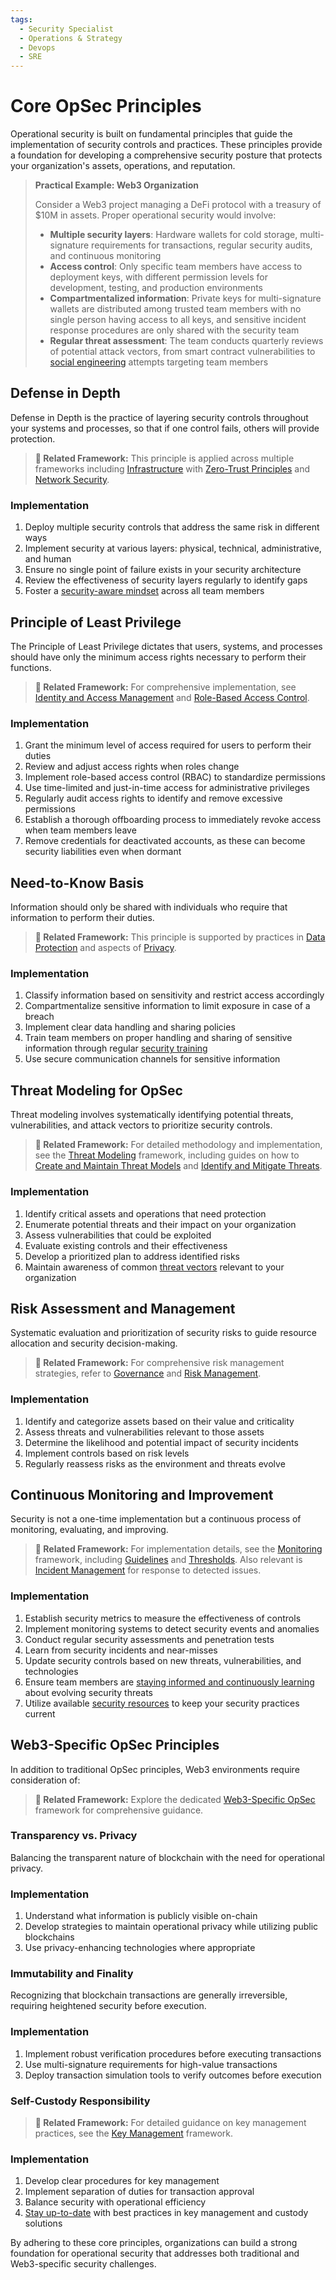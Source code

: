 ```yaml
---
tags:
  - Security Specialist
  - Operations & Strategy
  - Devops
  - SRE
---
```


# Core OpSec Principles

Operational security is built on fundamental principles that guide the implementation of security controls and practices. These principles provide a foundation for developing a comprehensive security posture that protects your organization's assets, operations, and reputation.

> **Practical Example: Web3 Organization**
>
> Consider a Web3 project managing a DeFi protocol with a treasury of $10M in assets. Proper operational security would involve:
>
> - **Multiple security layers**: Hardware wallets for cold storage, multi-signature requirements for transactions, regular security audits, and continuous monitoring
> - **Access control**: Only specific team members have access to deployment keys, with different permission levels for development, testing, and production environments
> - **Compartmentalized information**: Private keys for multi-signature wallets are distributed among trusted team members with no single person having access to all keys, and sensitive incident response procedures are only shared with the security team
> - **Regular threat assessment**: The team conducts quarterly reviews of potential attack vectors, from smart contract vulnerabilities to [social engineering](../awareness/social-engineering.md) attempts targeting team members

## Defense in Depth

Defense in Depth is the practice of layering security controls throughout your systems and processes, so that if one control fails, others will provide protection.

> **🔗 Related Framework:** This principle is applied across multiple frameworks including [Infrastructure](../infrastructure/) with [Zero-Trust Principles](../infrastructure/zero-trust-principles.md) and [Network Security](../infrastructure/network-security.md).

### Implementation

1. Deploy multiple security controls that address the same risk in different ways
2. Implement security at various layers: physical, technical, administrative, and human
3. Ensure no single point of failure exists in your security architecture
4. Review the effectiveness of security layers regularly to identify gaps
5. Foster a [security-aware mindset](../awareness/cultivating-a-security-aware-mindset.md) across all team members

## Principle of Least Privilege

The Principle of Least Privilege dictates that users, systems, and processes should have only the minimum access rights necessary to perform their functions.

> **🔗 Related Framework:** For comprehensive implementation, see [Identity and Access Management](../iam/) and [Role-Based Access Control](../iam/role-based-access-control.md).

### Implementation

1. Grant the minimum level of access required for users to perform their duties
2. Review and adjust access rights when roles change
3. Implement role-based access control (RBAC) to standardize permissions
4. Use time-limited and just-in-time access for administrative privileges
5. Regularly audit access rights to identify and remove excessive permissions
6. Establish a thorough offboarding process to immediately revoke access when team members leave
7. Remove credentials for deactivated accounts, as these can become security liabilities even when dormant

## Need-to-Know Basis

Information should only be shared with individuals who require that information to perform their duties.

> **🔗 Related Framework:** This principle is supported by practices in [Data Protection](../operational-security/data-protection/) and aspects of [Privacy](../privacy/).

### Implementation

1. Classify information based on sensitivity and restrict access accordingly
2. Compartmentalize sensitive information to limit exposure in case of a breach
3. Implement clear data handling and sharing policies
4. Train team members on proper handling and sharing of sensitive information through regular [security training](../awareness/security-training.md)
5. Use secure communication channels for sensitive information

## Threat Modeling for OpSec

Threat modeling involves systematically identifying potential threats, vulnerabilities, and attack vectors to prioritize security controls.

> **🔗 Related Framework:** For detailed methodology and implementation, see the [Threat Modeling](../threat-modeling/) framework, including guides on how to [Create and Maintain Threat Models](../threat-modeling/create-maintain-threat-models.md) and [Identify and Mitigate Threats](../threat-modeling/identity-mitigate-threats.md).

### Implementation

1. Identify critical assets and operations that need protection
2. Enumerate potential threats and their impact on your organization
3. Assess vulnerabilities that could be exploited
4. Evaluate existing controls and their effectiveness
5. Develop a prioritized plan to address identified risks
6. Maintain awareness of common [threat vectors](../awareness/understanding-threat-vectors.md) relevant to your organization

## Risk Assessment and Management

Systematic evaluation and prioritization of security risks to guide resource allocation and security decision-making.

> **🔗 Related Framework:** For comprehensive risk management strategies, refer to [Governance](../governance/) and [Risk Management](../governance/risk-management.md).

### Implementation

1. Identify and categorize assets based on their value and criticality
2. Assess threats and vulnerabilities relevant to those assets
3. Determine the likelihood and potential impact of security incidents
4. Implement controls based on risk levels
5. Regularly reassess risks as the environment and threats evolve

## Continuous Monitoring and Improvement

Security is not a one-time implementation but a continuous process of monitoring, evaluating, and improving.

> **🔗 Related Framework:** For implementation details, see the [Monitoring](../monitoring/) framework, including [Guidelines](../monitoring/guidelines.md) and [Thresholds](../monitoring/thresholds.md). Also relevant is [Incident Management](../incident-management/) for response to detected issues.

### Implementation

1. Establish security metrics to measure the effectiveness of controls
2. Implement monitoring systems to detect security events and anomalies
3. Conduct regular security assessments and penetration tests
4. Learn from security incidents and near-misses
5. Update security controls based on new threats, vulnerabilities, and technologies
6. Ensure team members are [staying informed and continuously learning](../awareness/staying-informed-and-continuous-learning.md) about evolving security threats
7. Utilize available [security resources](../awareness/resources-and-further-reading.md) to keep your security practices current

## Web3-Specific OpSec Principles

In addition to traditional OpSec principles, Web3 environments require consideration of:

> **🔗 Related Framework:** Explore the dedicated [Web3-Specific OpSec](../operational-security/web3-specific-opsec/) framework for comprehensive guidance.

### Transparency vs. Privacy

Balancing the transparent nature of blockchain with the need for operational privacy.

### Implementation

1. Understand what information is publicly visible on-chain
2. Develop strategies to maintain operational privacy while utilizing public blockchains
3. Use privacy-enhancing technologies where appropriate

### Immutability and Finality

Recognizing that blockchain transactions are generally irreversible, requiring heightened security before execution.

### Implementation

1. Implement robust verification procedures before executing transactions
2. Use multi-signature requirements for high-value transactions
3. Deploy transaction simulation tools to verify outcomes before execution

### Self-Custody Responsibility

> **🔗 Related Framework:** For detailed guidance on key management practices, see the [Key Management](../key-management/) framework.

### Implementation

1. Develop clear procedures for key management
2. Implement separation of duties for transaction approval
3. Balance security with operational efficiency
4. [Stay up-to-date](../awareness/staying-up-to-date.md) with best practices in key management and custody solutions

By adhering to these core principles, organizations can build a strong foundation for operational security that addresses both traditional and Web3-specific security challenges.
